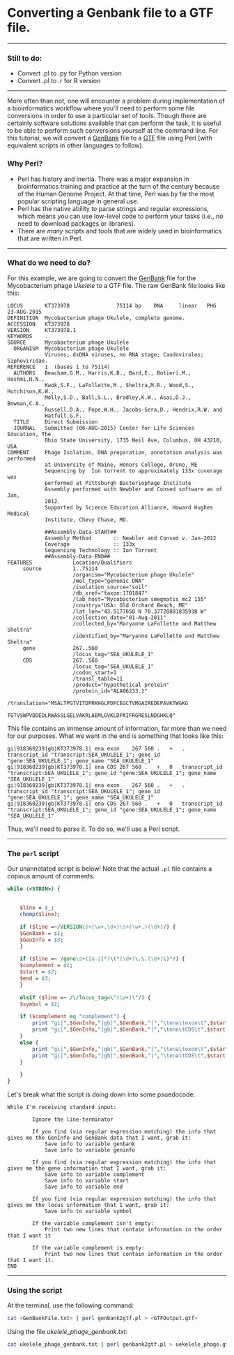 # Converting a Genbank file to a GTF file.

***

### Still to do:
  * Convert .pl to .py for Python version
  * Convert .pl to .r for R version

***

More often than not, one will encounter a problem during implementation of a bioinformatics workflow where you'll need to perform some file conversions in order to use a particular set of tools. Though there are certainly software solutions available that can perform the task, it is useful to be able to perform such conversions yourself at the command line. For this tutorial, we will convert a [GenBank](https://www.ncbi.nlm.nih.gov/Sitemap/samplerecord.html) file to a [GTF](http://useast.ensembl.org/info/website/upload/gff.html) file using Perl (with equivalent scripts in other languages to follow).

### Why Perl?

  * Perl has history and inertia. There was a major expansion in bioinformatics training and practice at the turn of the century because of the Human Genome Project. At that time, Perl was by far the most popular scripting language in general use. 
  * Perl has the native ability to parse strings and regular expressions, which means you can use low-level code to perform your tasks (i.e., no need to download packages or libraries). 
  * There are _many_ scripts and tools that are widely used in bioinformatics that are written in Perl. 

***

### What do we need to do?

For this example, we are going to convert the [GenBank](https://www.ncbi.nlm.nih.gov/nuccore/KT373978.1) file for the Mycobacterium phage _Ukelele_ to a GTF file. The raw GenBank file looks like this:

```
LOCUS       KT373978               75114 bp    DNA     linear   PHG 23-AUG-2015
DEFINITION  Mycobacterium phage Ukulele, complete genome.
ACCESSION   KT373978
VERSION     KT373978.1
KEYWORDS    .
SOURCE      Mycobacterium phage Ukulele
  ORGANISM  Mycobacterium phage Ukulele
            Viruses; dsDNA viruses, no RNA stage; Caudovirales; Siphoviridae.
REFERENCE   1  (bases 1 to 75114)
  AUTHORS   Beacham,G.M., Harris,K.B., Bard,E., Botieri,M., Hashmi,H.N.,
            Kwok,S.F., LaFollette,M., Sheltra,M.R., Wood,S., Hutchison,K.W.,
            Molly,S.D., Ball,S.L., Bradley,K.W., Asai,D.J., Bowman,C.A.,
            Russell,D.A., Pope,W.H., Jacobs-Sera,D., Hendrix,R.W. and
            Hatfull,G.F.
  TITLE     Direct Submission
  JOURNAL   Submitted (06-AUG-2015) Center for Life Sciences Education, The
            Ohio State University, 1735 Neil Ave, Columbus, OH 43210, USA
COMMENT     Phage Isolation, DNA preparation, annotation analysis was performed
            at University of Maine, Honors College, Orono, ME
            Sequencing by  Ion torrent to approximately 133x coverage was
            performed at Pittsburgh Bacteriophage Institute
            Assembly performed with Newbler and Consed software as of Jan,
            2012.
            Supported by Science Education Alliance, Howard Hughes Medical
            Institute, Chevy Chase, MD.
            
            ##Assembly-Data-START##
            Assembly Method       :: Newbler and Consed v. Jan-2012
            Coverage              :: 133x
            Sequencing Technology :: Ion Torrent
            ##Assembly-Data-END##
FEATURES             Location/Qualifiers
     source          1..75114
                     /organism="Mycobacterium phage Ukulele"
                     /mol_type="genomic DNA"
                     /isolation_source="soil"
                     /db_xref="taxon:1701847"
                     /lab_host="Mycobacterium smegmatis mc2 155"
                     /country="USA: Old Orchard Beach, ME"
                     /lat_lon="43.5177650 N 70.37728881835938 W"
                     /collection_date="01-Aug-2011"
                     /collected_by="Maryanne LaFollette and Matthew Sheltra"
                     /identified_by="Maryanne LaFollette and Matthew Sheltra"
     gene            267..560
                     /locus_tag="SEA_UKULELE_1"
     CDS             267..560
                     /locus_tag="SEA_UKULELE_1"
                     /codon_start=1
                     /transl_table=11
                     /product="hypothetical protein"
                     /protein_id="ALA06233.1"
                     /translation="MSALTPGTVITDPRKHGLPDFCEGCTVMGAIREDEPAVKTWGKG
                     TGTVSWPVDDEDLRWASSLGELVAKRLAEMLGVKLDPAIFRGRESLNDGHKLQ"
```

This file contains an immense amount of information, far more than we need for our purposes. What we want in the end is something that looks like this:

```
gi|918360239|gb|KT373978.1|	ena	exon	267	560	.	+	.	transcript_id "transcript:SEA_UKULELE_1"; gene_id "gene:SEA_UKULELE_1"; gene_name "SEA_UKULELE_1"
gi|918360239|gb|KT373978.1|	ena	CDS	267	560	.	+	0	transcript_id "transcript:SEA_UKULELE_1"; gene_id "gene:SEA_UKULELE_1"; gene_name "SEA_UKULELE_1"
gi|918360239|gb|KT373978.1|	ena	exon	267	560	.	+	.	transcript_id "transcript:SEA_UKULELE_1"; gene_id "gene:SEA_UKULELE_1"; gene_name "SEA_UKULELE_1"
gi|918360239|gb|KT373978.1|	ena	CDS	267	560	.	+	0	transcript_id "transcript:SEA_UKULELE_1"; gene_id "gene:SEA_UKULELE_1"; gene_name "SEA_UKULELE_1"
```

Thus, we'll need to parse it. To do so, we'll use a Perl script. 

***


### The `perl` script

Our unannotated script is below! Note that the actual `.pl` file contains a copious amount of comments. 

```perl
while (<STDIN>) {


    $line = $_;
    chomp($line);

	if ($line =~/VERSION\s+(\w+.\d+)\s+(\w+.)(\d+)/) {
	$GenBank = $1;
	$GenInfo = $3;
	}

    if ($line =~ /gene\s+([a-z]*)\(*(\d+)\.\.(\d+)\)*/) {
	$complement = $1;
	$start = $2;
	$end = $3;
    }

    elsif ($line =~ /\/locus_tag=\"(\w+)\"/) {
	$symbol = $1;

	if ($complement eq "complement") {
	    print "gi|",$GenInfo,"|gb|",$GenBank,"|","\tena\texon\t",$start,"\t",$end,"\t.\t-\t.\ttranscript_id \"transcript:",$symbol,"\"\; gene_id \"gene:",$symbol,"\"\; gene_name \"",$symbol,"\"\n";
	    print "gi|",$GenInfo,"|gb|",$GenBank,"|","\tena\tCDS\t",$start,"\t",$end,"\t.\t-\t0\ttranscript_id \"transcript:",$symbol,"\"\; gene_id \"gene:",$symbol,"\"\; gene_name \"",$symbol,"\"\n";
	}
	else {
	    print "gi|",$GenInfo,"|gb|",$GenBank,"|","\tena\texon\t",$start,"\t",$end,"\t.\t+\t.\ttranscript_id \"transcript:",$symbol,"\"\; gene_id \"gene:",$symbol,"\"\; gene_name \"",$symbol,"\"\n";
	    print "gi|",$GenInfo,"|gb|",$GenBank,"|","\tena\tCDS\t",$start,"\t",$end,"\t.\t+\t0\ttranscript_id \"transcript:",$symbol,"\"\; gene_id \"gene:",$symbol,"\"\; gene_name \"",$symbol,"\"\n";
	}

    }
}
```

Let's break what the script is doing down into some psuedocode:

```
While I'm receiving standard input:
	
		Ignore the line-terminator 

		If you find (via regular expression matching) the info that gives me the GenInfo and GenBank data that I want, grab it:
			Save info to variable genbank
			Save info to variable geninfo

		If you find (via regular expression matching) the info that gives me the gene information that I want, grab it:
			Save info to variable complement
			Save info to variable start
			Save info to variable end

		If you find (via regular expression matching) the info that gives me the locus information that I want, grab it:
			Save info to variable symbol

		If the variable complement isn't empty:
			Print two new lines that contain information in the order that I want it

		If the variable complement is empty:
			Print two new lines that contain information in the order that I want it.
END
```
***

### Using the script

At the terminal, use the following command:

```bash
cat <GenBankFile.txt> | perl genbank2gtf.pl > <GTFOutput.gtf> 
```

Using the file *ukelele_phage_genbank.txt*:

```bash
cat ukelele_phage_genbank.txt | perl genbank2gtf.pl > uekelele_phage.gtf
```









